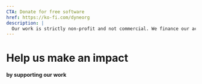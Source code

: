```yaml
---
CTA: Donate for free software
href: https://ko-fi.com/dyneorg
description: | 
  Our work is strictly non-profit and not commercial. We finance our activities through public funding and voluntary donations.
---
```


# Help us make an impact 

**by supporting our work**



